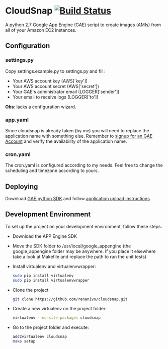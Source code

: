CloudSnap [![Build Status](https://secure.travis-ci.org/renanivo/cloudsnap.png?branch=master)](http://travis-ci.org/renanivo/cloudsnap)
=========

A python 2.7 Google App Engine (GAE) script to create images (AMIs) from all of your Amazon EC2 instances.

Configuration
-------------

### settings.py

Copy settings.example.py to settings.py and fill:

- Your AWS account key (AWS['key'])
- Your AWS account secret (AWS['secret'])
- Your GAE's administrator email (LOGGER['sender'])
- Your email to receive logs (LOGGER['to'])

**Obs**: lacks a configuration wizard.

### app.yaml

Since cloudsnap is already taken (by me) you will need to replace the application name with something else. Remember to [signup for an GAE Account](https://appengine.google.com/) and verify the availability of the application name.


### cron.yaml

The cron.yaml is configured according to my needs. Feel free to change the scheduling and timezone according to yours.

Deploying
----------

Download [GAE python SDK](http://code.google.com/appengine/downloads.html#Google_App_Engine_SDK_for_Python) and follow [application upload instructions](http://code.google.com/appengine/docs/python/gettingstarted/uploading.html).


Development Environment
-----------------------

To set up the project on your development environment, follow these steps:

- Download the APP Engine SDK
- Move the SDK folder to /usr/local/google_appengine (the google_appengine folder may be anywhere. If you place it elsewhere take a look at Makefile and replace the path to run the unit tests)
- Install virtualenv and virtualenvwrapper:

    ```bash
    sudo pip install virtualenv
    sudo pip install virtualenvwrapper
    ```

- Clone the project

    ```bash
    git clone https://github.com/renanivo/cloudsnap.git
    ```

- Create a new virtualenv on the project folder:

    ```bash
    virtualenv --no-site-packages cloudsnap
    ```

- Go to the project folder and execute:

    ```bash
    add2virtualenv cloudsnap
    make setup
    ```
